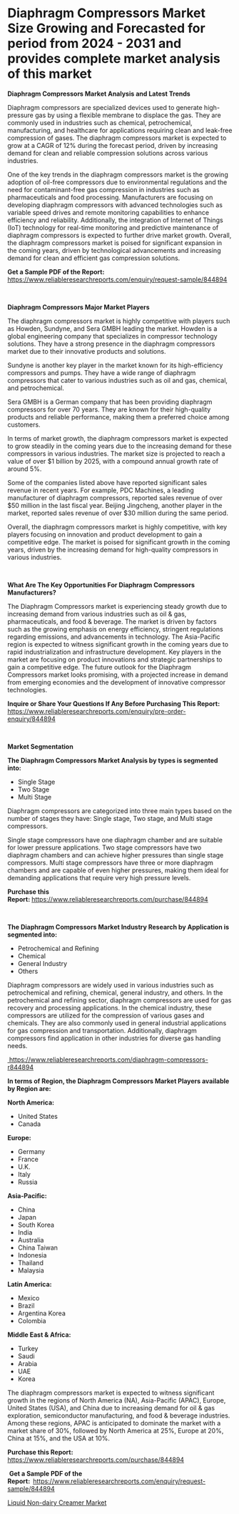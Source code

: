 <p><h1>Diaphragm Compressors Market Size Growing and Forecasted for period from 2024 - 2031 and provides complete market analysis of this market</h1></p><p><strong>Diaphragm Compressors Market Analysis and Latest Trends</strong></p>
<p><p>Diaphragm compressors are specialized devices used to generate high-pressure gas by using a flexible membrane to displace the gas. They are commonly used in industries such as chemical, petrochemical, manufacturing, and healthcare for applications requiring clean and leak-free compression of gases. The diaphragm compressors market is expected to grow at a CAGR of 12% during the forecast period, driven by increasing demand for clean and reliable compression solutions across various industries.</p><p>One of the key trends in the diaphragm compressors market is the growing adoption of oil-free compressors due to environmental regulations and the need for contaminant-free gas compression in industries such as pharmaceuticals and food processing. Manufacturers are focusing on developing diaphragm compressors with advanced technologies such as variable speed drives and remote monitoring capabilities to enhance efficiency and reliability. Additionally, the integration of Internet of Things (IoT) technology for real-time monitoring and predictive maintenance of diaphragm compressors is expected to further drive market growth. Overall, the diaphragm compressors market is poised for significant expansion in the coming years, driven by technological advancements and increasing demand for clean and efficient gas compression solutions.</p></p>
<p><strong>Get a Sample PDF of the Report:&nbsp;</strong> <a href="https://www.reliableresearchreports.com/enquiry/request-sample/844894">https://www.reliableresearchreports.com/enquiry/request-sample/844894</a></p>
<p>&nbsp;</p>
<p><strong>Diaphragm Compressors Major Market Players</strong></p>
<p><p>The diaphragm compressors market is highly competitive with players such as Howden, Sundyne, and Sera GMBH leading the market. Howden is a global engineering company that specializes in compressor technology solutions. They have a strong presence in the diaphragm compressors market due to their innovative products and solutions.</p><p>Sundyne is another key player in the market known for its high-efficiency compressors and pumps. They have a wide range of diaphragm compressors that cater to various industries such as oil and gas, chemical, and petrochemical.</p><p>Sera GMBH is a German company that has been providing diaphragm compressors for over 70 years. They are known for their high-quality products and reliable performance, making them a preferred choice among customers.</p><p>In terms of market growth, the diaphragm compressors market is expected to grow steadily in the coming years due to the increasing demand for these compressors in various industries. The market size is projected to reach a value of over $1 billion by 2025, with a compound annual growth rate of around 5%.</p><p>Some of the companies listed above have reported significant sales revenue in recent years. For example, PDC Machines, a leading manufacturer of diaphragm compressors, reported sales revenue of over $50 million in the last fiscal year. Beijing Jingcheng, another player in the market, reported sales revenue of over $30 million during the same period.</p><p>Overall, the diaphragm compressors market is highly competitive, with key players focusing on innovation and product development to gain a competitive edge. The market is poised for significant growth in the coming years, driven by the increasing demand for high-quality compressors in various industries.</p></p>
<p>&nbsp;</p>
<p><strong>What Are The Key Opportunities For Diaphragm Compressors Manufacturers?</strong></p>
<p><p>The Diaphragm Compressors market is experiencing steady growth due to increasing demand from various industries such as oil & gas, pharmaceuticals, and food & beverage. The market is driven by factors such as the growing emphasis on energy efficiency, stringent regulations regarding emissions, and advancements in technology. The Asia-Pacific region is expected to witness significant growth in the coming years due to rapid industrialization and infrastructure development. Key players in the market are focusing on product innovations and strategic partnerships to gain a competitive edge. The future outlook for the Diaphragm Compressors market looks promising, with a projected increase in demand from emerging economies and the development of innovative compressor technologies.</p></p>
<p><strong>Inquire or Share Your Questions If Any Before Purchasing This Report:</strong> <a href="https://www.reliableresearchreports.com/enquiry/pre-order-enquiry/844894">https://www.reliableresearchreports.com/enquiry/pre-order-enquiry/844894</a></p>
<p>&nbsp;</p>
<p><strong>Market Segmentation</strong></p>
<p><strong>The Diaphragm Compressors Market Analysis by types is segmented into:</strong></p>
<p><ul><li>Single Stage</li><li>Two Stage</li><li>Multi Stage</li></ul></p>
<p><p>Diaphragm compressors are categorized into three main types based on the number of stages they have: Single stage, Two stage, and Multi stage compressors. </p><p>Single stage compressors have one diaphragm chamber and are suitable for lower pressure applications. Two stage compressors have two diaphragm chambers and can achieve higher pressures than single stage compressors. Multi stage compressors have three or more diaphragm chambers and are capable of even higher pressures, making them ideal for demanding applications that require very high pressure levels.</p></p>
<p><strong>Purchase this Report:&nbsp;</strong><a href="https://www.reliableresearchreports.com/purchase/844894">https://www.reliableresearchreports.com/purchase/844894</a></p>
<p>&nbsp;</p>
<p><strong>The Diaphragm Compressors Market Industry Research by Application is segmented into:</strong></p>
<p><ul><li>Petrochemical and Refining</li><li>Chemical</li><li>General Industry</li><li>Others</li></ul></p>
<p><p>Diaphragm compressors are widely used in various industries such as petrochemical and refining, chemical, general industry, and others. In the petrochemical and refining sector, diaphragm compressors are used for gas recovery and processing applications. In the chemical industry, these compressors are utilized for the compression of various gases and chemicals. They are also commonly used in general industrial applications for gas compression and transportation. Additionally, diaphragm compressors find application in other industries for diverse gas handling needs.</p></p>
<p><a href="https://www.reliableresearchreports.com/diaphragm-compressors-r844894">&nbsp;https://www.reliableresearchreports.com/diaphragm-compressors-r844894</a></p>
<p><strong>In terms of Region, the Diaphragm Compressors Market Players available by Region are:</strong></p>
<p>
    <p> <strong> North America: </strong>
        <ul>
            <li>United States</li>
            <li>Canada</li>
        </ul>
        </p> 
    <p> <strong> Europe: </strong>
        <ul>
            <li>Germany</li>
            <li>France</li>
            <li>U.K.</li>
            <li>Italy</li>
            <li>Russia</li>
        </ul>
        </p> 
    <p> <strong> Asia-Pacific: </strong>
        <ul>
            <li>China</li>
            <li>Japan</li>
            <li>South Korea</li>
            <li>India</li>
            <li>Australia</li>
            <li>China Taiwan</li>
            <li>Indonesia</li>
            <li>Thailand</li>
            <li>Malaysia</li>
        </ul>
        </p> 
    <p> <strong> Latin America: </strong>
        <ul>
            <li>Mexico</li>
            <li>Brazil</li>
            <li>Argentina Korea</li>
            <li>Colombia</li>
        </ul>
        </p> 
    <p> <strong> Middle East & Africa: </strong>
        <ul>
            <li>Turkey</li>
            <li>Saudi</li>
            <li>Arabia</li>
            <li>UAE</li>
            <li>Korea</li>
        </ul>
    </p>
    </p>
<p><p>The diaphragm compressors market is expected to witness significant growth in the regions of North America (NA), Asia-Pacific (APAC), Europe, United States (USA), and China due to increasing demand for oil & gas exploration, semiconductor manufacturing, and food & beverage industries. Among these regions, APAC is anticipated to dominate the market with a market share of 30%, followed by North America at 25%, Europe at 20%, China at 15%, and the USA at 10%.</p></p>
<p><strong>Purchase this Report: </strong><a href="https://www.reliableresearchreports.com/purchase/844894">https://www.reliableresearchreports.com/purchase/844894</a></p>
<p>&nbsp;<strong>Get a Sample PDF of the Report:&nbsp;&nbsp;</strong><a href="https://www.reliableresearchreports.com/enquiry/request-sample/844894">https://www.reliableresearchreports.com/enquiry/request-sample/844894</a></p>
<p><strong></strong></p>
<p><p><a href="https://github.com/AlysaLedner2023/Market-Research-Report-List-1/blob/main/liquid-non-dairy-creamer-market.md">Liquid Non-dairy Creamer Market</a></p></p>